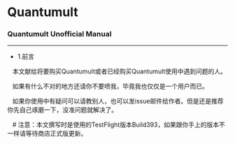 # Quantumult

### Quantumult Unofficial Manual
---
* 1.前言

    本文献给将要购买Quantumult或者已经购买Quantumult使用中遇到问题的人。
    
    如果有什么不对的地方还请你不要喷我，毕竟我也仅仅是一个用户而已。
    
    如果你使用中有疑问可以请教别人，也可以发issue邮件给作者。但是还是推荐你先自己琢磨一下，没准问题就解决了。

    # 注意：本文撰写时是使用的TestFlight版本Build393，如果跟你手上的版本不一样请等待商店正式版更新。
